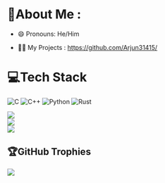 # 💫About Me :

- 😄 Pronouns: He/Him

- 👨‍💻 My Projects : https://github.com/Arjun31415/

# 💻Tech Stack

![C](https://img.shields.io/badge/c-%2300599C.svg?style=for-the-badge&logo=c&logoColor=white) ![C++](https://img.shields.io/badge/c++-%2300599C.svg?style=for-the-badge&logo=c%2B%2B&logoColor=white) ![Python](https://img.shields.io/badge/python-3670A0?style=for-the-badge&logo=python&logoColor=ffdd54) ![Rust](https://img.shields.io/badge/rust-%23000000.svg?style=for-the-badge&logo=rust&logoColor=red)

![](https://github-readme-stats.vercel.app/api?username=Arjun31415&theme=radical&hide_border=false&include_all_commits=false&count_private=false)<br/>
![](https://github-readme-streak-stats.herokuapp.com/?user=Arjun31415&theme=radical&hide_border=false)<br/>
![](https://github-readme-stats.vercel.app/api/top-langs/?username=Arjun31415&theme=radical&hide_border=false&include_all_commits=false&count_private=false&layout=compact)
<!--- [![Azazel07's GitHub | Languages Over Time](https://stats.quine.sh/Azazel07/languages-over-time?theme=dark)](https://quine.sh?utm_source=widgets&utm_campaign=Azazel07) --->

## 🏆GitHub Trophies

![](https://github-profile-trophy.vercel.app/?username=Arjun31415&theme=radical&no-frame=false&no-bg=false&margin-w=4)

